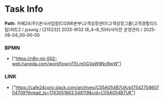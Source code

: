 # Task Info

**Path:** 카페24(주)\본사사업장\[CG]MI본부\고객성장센터\고객성장그룹\고객경험리드팀\파트2 / jysung / [215232] 2025-W32 (8_4~8_10)타사이전 운영관리 / 2025-08-04_00-00-00

### BPMN
- ["https://n8n-mi-002-web.hanpda.com/workflow/nTELm0G3qW9NcBwW"]

### LINK
- ["https://cafe24corp.slack.com/archives/C05A054B7UK/p1754275460704709?thread_ts=1743051663.548119&cid=C05A054B7UK"]

